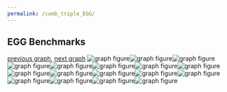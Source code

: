 ```yaml
---
permalink: /comb_triple_EGG/
---
```



 ## EGG Benchmarks

[previous graph](../comb_triple_CYPHERD/), [next graph](../comb_triple_F/)
![graph figure](./images/triple/EGG/EGG-AVL_box.png)![graph figure](./images/triple/EGG/EGG-A_box.png)![graph figure](./images/triple/EGG/EGG-CYPHERD_box.png)![graph figure](./images/triple/EGG/EGG-EGG_box.png)![graph figure](./images/triple/EGG/EGG-FACE_box.png)![graph figure](./images/triple/EGG/EGG-FLOYD_box.png)![graph figure](./images/triple/EGG/EGG-F_box.png)![graph figure](./images/triple/EGG/EGG-H_box.png)![graph figure](./images/triple/EGG/EGG-JSOND_box.png)![graph figure](./images/triple/EGG/EGG-K_box.png)![graph figure](./images/triple/EGG/EGG-O_box.png)![graph figure](./images/triple/EGG/EGG-PDFD_box.png)![graph figure](./images/triple/EGG/EGG-RB_box.png)![graph figure](./images/triple/EGG/EGG-ROD_box.png)![graph figure](./images/triple/EGG/EGG-SMATRIX_box.png)![graph figure](./images/triple/EGG/EGG-SORTD_box.png)![graph figure](./images/triple/EGG/EGG-ZB_box.png)
